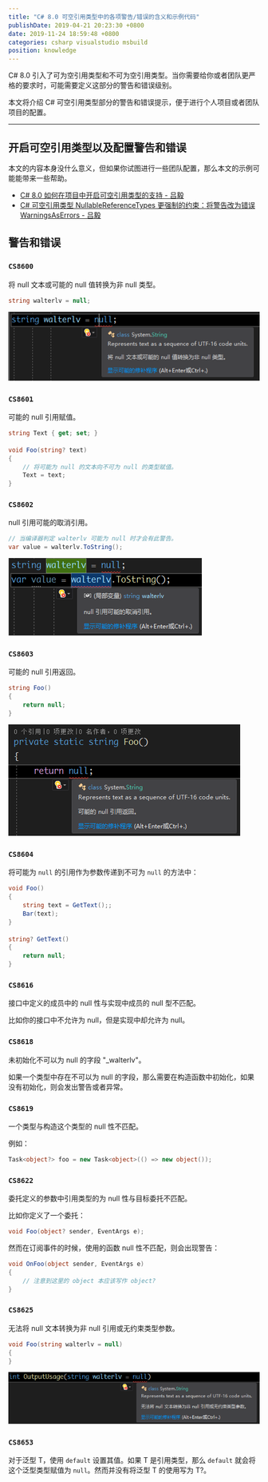```yaml
---
title: "C# 8.0 可空引用类型中的各项警告/错误的含义和示例代码"
publishDate: 2019-04-21 20:23:30 +0800
date: 2019-11-24 18:59:48 +0800
categories: csharp visualstudio msbuild
position: knowledge
---
```


C# 8.0 引入了可为空引用类型和不可为空引用类型。当你需要给你或者团队更严格的要求时，可能需要定义这部分的警告和错误级别。

本文将介绍 C# 可空引用类型部分的警告和错误提示，便于进行个人项目或者团队项目的配置。

---

<div id="toc"></div>

## 开启可空引用类型以及配置警告和错误

本文的内容本身没什么意义，但如果你试图进行一些团队配置，那么本文的示例可能能带来一些帮助。

- [C# 8.0 如何在项目中开启可空引用类型的支持 - 吕毅](/post/how-to-enable-nullable-reference-types.html)
- [C# 可空引用类型 NullableReferenceTypes 更强制的约束：将警告改为错误 WarningsAsErrors - 吕毅](/post/warning-as-errors-for-csharp-nullable-reference-types.html)

## 警告和错误

### `CS8600`

将 null 文本或可能的 null 值转换为非 null 类型。

```csharp
string walterlv = null;
```

![CS8600](/static/posts/2019-04-21-20-07-16.png)

### `CS8601`

可能的 null 引用赋值。

```csharp
string Text { get; set; }

void Foo(string? text)
{
    // 将可能为 null 的文本向不可为 null 的类型赋值。
    Text = text;
}
```

### `CS8602`

null 引用可能的取消引用。

```csharp
// 当编译器判定 walterlv 可能为 null 时才会有此警告。
var value = walterlv.ToString();
```

![CS8602](/static/posts/2019-04-21-20-08-52.png)

### `CS8603`

可能的 null 引用返回。

```csharp
string Foo()
{
    return null;
}
```

![CS8603](/static/posts/2019-04-21-20-12-35.png)

### `CS8604`

将可能为 `null` 的引用作为参数传递到不可为 `null` 的方法中：

```csharp
void Foo()
{
    string text = GetText();;
    Bar(text);
}

string? GetText()
{
    return null;
}
```

### `CS8616`

接口中定义的成员中的 null 性与实现中成员的 null 型不匹配。

比如你的接口中不允许为 null，但是实现中却允许为 null。

### `CS8618`

未初始化不可以为 null 的字段 "_walterlv"。

如果一个类型中存在不可以为 null 的字段，那么需要在构造函数中初始化，如果没有初始化，则会发出警告或者异常。

### `CS8619`

一个类型与构造这个类型的 null 性不匹配。

例如：

```csharp
Task<object?> foo = new Task<object>(() => new object());
```

### `CS8622`

委托定义的参数中引用类型的为 null 性与目标委托不匹配。

比如你定义了一个委托：

```csharp
void Foo(object? sender, EventArgs e);
```

然而在订阅事件的时候，使用的函数 null 性不匹配，则会出现警告：

```csharp
void OnFoo(object sender, EventArgs e)
{
    // 注意到这里的 object 本应该写作 object?
}
```

### `CS8625`

无法将 null 文本转换为非 null 引用或无约束类型参数。

```csharp
void Foo(string walterlv = null)
{
}
```

![CS8625](/static/posts/2019-04-21-20-10-39.png)

### `CS8653`

对于泛型 T，使用 `default` 设置其值。如果 T 是引用类型，那么 `default` 就会将这个泛型类型赋值为 `null`。然而并没有将泛型 T 的使用写为 T?。
